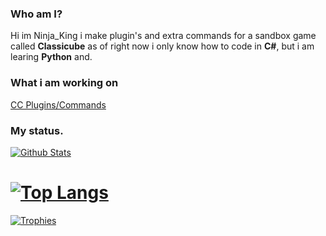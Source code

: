 ### Who am I?

Hi im Ninja_King i make plugin's and extra commands for a sandbox game called **Classicube** as of right now i only know how to code in **C#**, but i am learing **Python** and.

### What i am working on

[CC Plugins/Commands](https://github.com/xXNinjaKingXx/ClassiCube-Extra-Commands-Plugins)

### My status.

[![Github Stats](https://github-readme-stats.vercel.app/api?username=xXNinjaKingXx&show_icons=true&theme=default)](https://github.com/xXNinjaKingXx)
# [![Top Langs](https://github-readme-stats.vercel.app/api/top-langs/?username=xXNinjaKingXx&layout=compact&theme=default)](https://github.com/xXNinjaKingXx)

[![Trophies](https://github-profile-trophy.vercel.app/?username=xXNinjaKingXx&theme=dracula)](https://github.com/xXNinjaKingXx)
